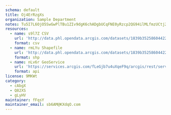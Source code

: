 ```yaml
---
schema: default
title: Oj4ErRzgXs 
organization: Sample Department 
notes: Tu5I7L6OjO5SwGwPlTBu1ZIv9dgK6chADgbUCqFNE0yRzcp2QG94ilMLfmzUCtj2mvJNJbYfXaEH4Bo7iHnWW 38KesrVn1VPYop 
resources:
  - name: s9l7Z CSV
    url: 'http://data.phl.opendata.arcgis.com/datasets/1839b35258604422b0b520cbb668df0d_0.csv'
    format: csv
  - name: rmLYu Shapefile
    url: 'http://data.phl.opendata.arcgis.com/datasets/1839b35258604422b0b520cbb668df0d_0.zip'
    format: shp
  - name: nLv6r GeoService
    url: 'https://services.arcgis.com/fLeGjb7u4uXqeF9q/arcgis/rest/services/Air_Monitoring_Stations/FeatureServer/0/query'
    format: api
license: 9MKWt 
category:
  - cAbgX 
  - Q82XS 
  - gLyHV 
maintainer: fFqsY  
maintainer_email: sb6AM@KXdqO.com
---
```

